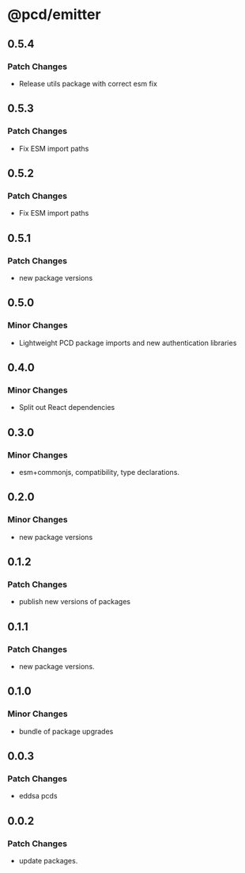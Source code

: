 # @pcd/emitter

## 0.5.4

### Patch Changes

- Release utils package with correct esm fix

## 0.5.3

### Patch Changes

- Fix ESM import paths

## 0.5.2

### Patch Changes

- Fix ESM import paths

## 0.5.1

### Patch Changes

- new package versions

## 0.5.0

### Minor Changes

- Lightweight PCD package imports and new authentication libraries

## 0.4.0

### Minor Changes

- Split out React dependencies

## 0.3.0

### Minor Changes

- esm+commonjs, compatibility, type declarations.

## 0.2.0

### Minor Changes

- new package versions

## 0.1.2

### Patch Changes

- publish new versions of packages

## 0.1.1

### Patch Changes

- new package versions.

## 0.1.0

### Minor Changes

- bundle of package upgrades

## 0.0.3

### Patch Changes

- eddsa pcds

## 0.0.2

### Patch Changes

- update packages.
